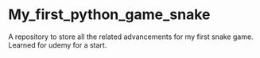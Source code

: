 # My_first_python_game_snake
A repository to store all the related advancements for my first snake game. Learned for udemy for a start.
